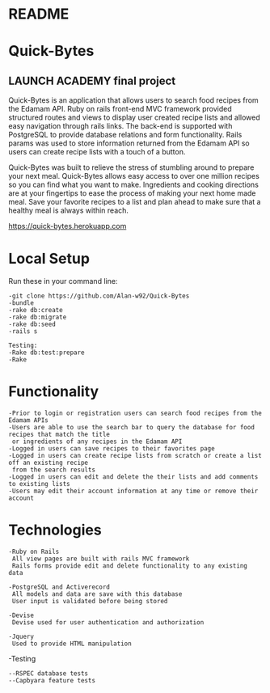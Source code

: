 # README

# Quick-Bytes

## LAUNCH ACADEMY final project

Quick-Bytes is an application that allows users to search food recipes from the Edamam API. Ruby on rails front-end MVC framework provided structured routes and views to display user created recipe lists and allowed easy navigation through rails links. The back-end is supported with PostgreSQL to provide database relations and form functionality. Rails params was used to store information returned from the Edamam API so users can create recipe lists with a touch of a button. 

Quick-Bytes was built to relieve the stress of stumbling around to prepare your next meal. Quick-Bytes allows easy access to over one million recipes so you can find what you want to make. Ingredients and cooking directions are at your fingertips to ease the process of making your next home made meal. Save your favorite recipes to a list and plan ahead to make sure that a healthy meal is always within reach.

https://quick-bytes.herokuapp.com

# Local Setup

Run these in your command line:
```
-git clone https://github.com/Alan-w92/Quick-Bytes
-bundle
-rake db:create
-rake db:migrate
-rake db:seed
-rails s

Testing:
-Rake db:test:prepare
-Rake
```


# Functionality

```
-Prior to login or registration users can search food recipes from the Edamam APIs
-Users are able to use the search bar to query the database for food recipes that match the title 
 or ingredients of any recipes in the Edamam API
-Logged in users can save recipes to their favorites page
-Logged in users can create recipe lists from scratch or create a list off an existing recipe 
 from the search results
-Logged in users can edit and delete the their lists and add comments to existing lists
-Users may edit their account information at any time or remove their account
```

# Technologies
```
-Ruby on Rails
 All view pages are built with rails MVC framework
 Rails forms provide edit and delete functionality to any existing data
```
```
-PostgreSQL and Activerecord
 All models and data are save with this database
 User input is validated before being stored
```
```
-Devise
 Devise used for user authentication and authorization
```
```
-Jquery
 Used to provide HTML manipulation
```
-Testing
```
--RSPEC database tests
--Capbyara feature tests
```


